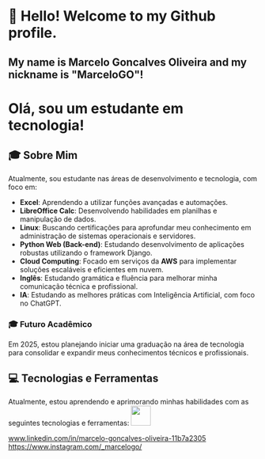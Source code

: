 # 👋 Hello! Welcome to my Github profile.
## My name is Marcelo Goncalves Oliveira and my nickname is "MarceloGO"!

# Olá, sou um estudante em tecnologia!

## 🎓 Sobre Mim
Atualmente, sou estudante nas áreas de desenvolvimento e tecnologia, com foco em:

- **Excel**: Aprendendo a utilizar funções avançadas e automações.
- **LibreOffice Calc**: Desenvolvendo habilidades em planilhas e manipulação de dados.
- **Linux**: Buscando certificações para aprofundar meu conhecimento em administração de sistemas operacionais e servidores.
- **Python Web (Back-end)**: Estudando desenvolvimento de aplicações robustas utilizando o framework Django.
- **Cloud Computing**: Focado em serviços da **AWS** para implementar soluções escaláveis e eficientes em nuvem.
- **Inglês**: Estudando gramática e fluência para melhorar minha comunicação técnica e profissional.
- **IA**: Estudando as melhores práticas com Inteligência Artificial, com foco no ChatGPT.

### 🎓 Futuro Acadêmico
Em 2025, estou planejando iniciar uma graduação na área de tecnologia para consolidar e expandir meus conhecimentos técnicos e profissionais.

## 💻 Tecnologias e Ferramentas
Atualmente, estou aprendendo e aprimorando minhas habilidades com as seguintes tecnologias e ferramentas:
<img loading="lazy" src="https://cdn.jsdelivr.net/gh/devicons/devicon/icons/linux/linux-original.svg" width="40" height="40"/>





www.linkedin.com/in/marcelo-goncalves-oliveira-11b7a2305       https://www.instagram.com/_marcelogo/                           






